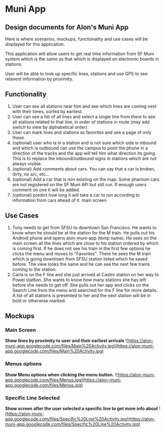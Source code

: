 # Muni App #

## Design documents for Alon's Muni App ##
Here is where scenarios, mockups, functionality and use cases will be displayed for this application.

This application will allow users to get real time information from SF Muni system which is the same as that which is displayed on electronic boards in stations.

User will be able to look up specific lines, stations and use GPS to see relavent information by proximity.

## Functionality ##
  1. User can see all stations near him and see which lines are coming next with their times, sorted by earliest.
  1. User can see a list of all lines and select a single line from there to see all stations related to that line, in order of stations in route (may add switch to view by alphabetical order).
  1. User can mark lines and stations as favorites and see a page of only those.
  1. (optional) user who is in a station and is not sure which side is inbound and which is outbound can use the campus to point the phone in a direction of the tracks and the app will tell him what direction its going. This is to replace the inbound/outbound signs in stations which are not always visible.
  1. (optional) Add comments about cars. You can say that a car is broken, dirty, no a/c, etc...
  1. (optional) Add a car that is non existing on the map. Some phantom cars are not registered on the SF Muni API but still run. If enough users comment on one it will be added.
  1. (optional) predict how long it will take a car to run according to information from cars ahead of it. main screen


## Use Cases ##
  1. Tony needs to get from SFSU to downtown San Francisco. He wants to know when he should be at the station for the M train. He pulls out his Android phone and opens alon-muni-app (temp name). He sees on the main screen all the lines which are close to his station ordered by which is coming first. If he does not see his train in the first few options he clicks the menu and moves to "Favorites". There he sees the M train which is going downtown from SFSU station listed which he saved before. The view looks the same and he can see the next few trains coming to the station.
  1. Carla is on the F line and she just arrived at Castro station on her way to Powel stattion. She wants to know how many stations she has left before she needs to get off. She pulls out her app and clicks on the Search Line from the menu and searched for the F line for more details. A list of all stations is presented to her and the next station will be in bold or otherwise marked.


## Mockups ##
### Main Screen ###
**Show lines by proximity to user and their earliest arrivals**
![https://alon-muni-app.googlecode.com/files/Main%20Activity.jpg](https://alon-muni-app.googlecode.com/files/Main%20Activity.jpg)


### Menus options ###
**Show Menu options when clicking the menu button.**
![https://alon-muni-app.googlecode.com/files/Menus.jpg](https://alon-muni-app.googlecode.com/files/Menus.jpg)


### Specific Line Selected ###
**Show screen after the user selected a specific line to get more info about**
![https://alon-muni-app.googlecode.com/files/Specific%20Line%20Activity.jpg](https://alon-muni-app.googlecode.com/files/Specific%20Line%20Activity.jpg)